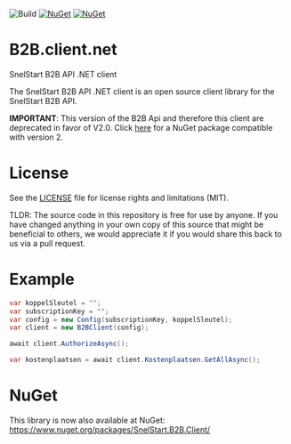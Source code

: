 ![Build](https://snelstart-git.visualstudio.com/_apis/public/build/definitions/31e193b9-9709-4165-914a-80596aec79d0/2/badge)
[![NuGet](https://img.shields.io/nuget/v/SnelStart.B2B.Client.svg)](https://www.nuget.org/packages/SnelStart.B2B.Client/)
[![NuGet](https://img.shields.io/nuget/dt/SnelStart.B2B.Client.svg)](https://www.nuget.org/stats/packages/SnelStart.B2B.Client?groupby=Version)

# B2B.client.net
SnelStart B2B API .NET client

The SnelStart B2B API .NET client is an open source client library for the SnelStart B2B API.

**IMPORTANT**: This version of the B2B Api and therefore this client are deprecated in favor of V2.0. Click [here](https://github.com/SnelStartSoftware/B2B.client.v2.net) for a NuGet package compatible with version 2.

# License
See the [LICENSE](./LICENSE.md) file for license rights and limitations (MIT).

TLDR: The source code in this repository is free for use by anyone. If you have changed anything in your own copy of this source that might be beneficial to others, we would appreciate it if you would share this back to us via a pull request.

# Example
```cs
var koppelSleutel = "";
var subscriptionKey = "";
var config = new Config(subscriptionKey, koppelSleutel);
var client = new B2BClient(config);

await client.AuthorizeAsync();

var kostenplaatsen = await client.Kostenplaatsen.GetAllAsync();
````

# NuGet
This library is now also available at NuGet:
https://www.nuget.org/packages/SnelStart.B2B.Client/
